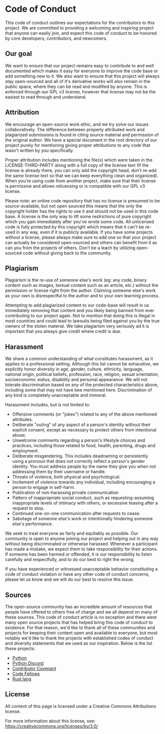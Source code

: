 # Code of Conduct

This code of conduct outlines our expectations for the contributors to this project. We are committed to providing a
welcoming and inspiring project that anyone can easily join, and expect this code of conduct to be honored by core
developers, contributors, and newcomers.

## Our goal

We want to ensure that our project remains easy to contribute to and well documented which makes it easy for everyone
to improve the code base or add something new to it. We also want to ensure that this project will always stay
open-sourced and all of it's derivative works will also remain in the public space, where they can be read and modified
by anyone. This is enforced through our GPL v3 license, however that license may not be the easiest to read through and
understand.

## Attribution

We encourage an open-source work ethic, and we try solve our issues collaboratively. The difference between properly
attributed work and plagiarized submissions is found in citing source material and permission of the original author.
We have a special document in the root directory of our project purely for mentioning giving proper attributions to any
code that wasn't written by you specifically.

Proper attribution includes mentioning the file(s) which were taken in the LICENSE-THIRD-PARTY along with a full copy
of the license text (If the license is already there, you can only add the copyright head, don't re-add the same
license text so that we can keep everything clean and organized). When you're using code from another project, make
sure that their license is permissive and allows relicensing or is compatible with our GPL v3 license.

Please note: an online code repository that has no license is presumed to be source-available, but not open sourced
this means that the only the copyright holder has the rights to use it and should not be used in this code base. A 
license is the only way to lift some restrictions of pure copyright which you gain immediately after you've wrote some
code. All unlicensed code is fully protected by this copyright which means that it can't be re-used in any way, even if
it is publicly available. If you have some projects without a license, please always make sure to add one so that your
project can actually be considered open-sourced and others can benefit from it as can you from the projects of others.
Don't be a leach by utilizing open-sourced code without giving back to the community.

## Plagiarism

Plagiarism is the re-use of someone else's work (eg: any code, binary content such as images, textual content such as
an article, etc.) without the permission or license right from the author. Claiming someone else's work as your own is
disrespectful to the author and to your own learning process.

Attempting to add plagiarized content to our code-base will result in us immediately removing that content and you 
likely being banned from ever contributing to our project again. Not to mention that doing this is illegal in most 
countries and could lead to lawsuits being filed against you by the true owners of the stolen material. We take 
plagiarism very seriously ad it is important that you always give credit where credit is due.

## Harassment

We share a common understanding of what constitutes harassment, as it applies to a professional setting. Although this
list cannot be exhaustive, we explicitly honor diversity in age, gender, culture, ethnicity, language, national origin,
political beliefs, profession, race, religion, sexual orientation, socioeconomic status, disability and personal
appearance. We will not tolerate discrimination based on any of the protected characteristics above, including some
that may not have bee mentioned here. Discrimination of any kind is completely unacceptable and immoral.

Harassment includes, but is not limited to:

- Offensive comments (or "jokes") related to any of the above mentioned attributes.
- Deliberate "outing" of any aspect of a person's identity without their explicit consent, except as necessary to
  protect others from intentional abuse.
- Unwelcome comments regarding a person's lifestyle choices and practices, including those related to food, health,
  parenting, drugs and employment.
- Deliberate misgendering. This includes deadnaming or persistently using a pronoun that does not correctly reflect a
  person's gender identity. You must address people by the name they give you when not addressing them by their
  username or handle.
- Threats of violence, both physical and psychological.
- Incitement of violence towards any individual, including encouraging a person to engage in self-harm.
- Publication of non-harassing private communication
- Pattern of inappropriate social conduct, such as requesting-assuming inappropriate levels of intimacy with others, or
  excessive teasing after a request to stop.
- Continued one-on-one communication after requests to cease.
- Sabotage of someone else's work or intentionally hindering someone else's performance.

We seek to treat everyone as fairly and equitably as possible. Our community is open to anyone joining our project and
helping out in any way without being discriminated or otherwise harassed. Whenever a participant has made a mistake, we
expect them to take responsibility for their actions. If someone has been harmed or offended, it is our responsibility
to listen carefully and respectfully, and to do our best to right the wrong.

If you have experienced or witnessed unacceptable behavior constituting a code of conduct violation or have any other
code of conduct concerns, please let us know and we will do our best to resolve this issue.

## Sources

The open-source community has an incredible amount of resources that people have offered to others free of charge and
we all depend on many of these sources. This code of conduct article is no exception and there were many open source
projects that has helped bring this code of conduct to existence. For that reason, we'd like to thank all of these
communities and projects for keeping their content open and available to everyone, but most notably we'd like to thank
the projects with established codes of conduct and diversity statements that we used as our inspiration. Below is the
list these projects:

- [Python](https://www.python.org/community/diversity/)
- [Python Discord](https://www.pythondiscord.com/pages/code-of-conduct/)
- [Contributor Covenant](https://www.contributor-covenant.org/)
- [Code Fellows](https://github.com/codefellows/code-of-conduct)
- [Rust lang](https://www.rust-lang.org/policies/code-of-conduct)

## License

All content of this page is licensed under a Creative Commons Attributions license.

For more information about this license, see: <https://creativecommons.org/licenses/by/3.0/>
